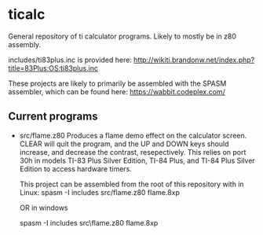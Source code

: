 # ticalc
General repository of ti calculator programs. Likely to mostly be in z80 assembly.

includes/ti83plus.inc is provided here: http://wikiti.brandonw.net/index.php?title=83Plus:OS:ti83plus.inc

These projects are likely to primarily be assembled with the SPASM assembler, which can be found here: https://wabbit.codeplex.com/

## Current programs

- src/flame.z80 Produces a flame demo effect on the calculator screen. CLEAR will quit the program, and the UP and DOWN keys should increase, and decrease the contrast, resepectively. This relies on port 30h in models TI-83 Plus Silver Edition, TI-84 Plus, and TI-84 Plus Silver Edition to access hardware timers.

	This project can be assembled from the root of this repository with in Linux: spasm -I includes src/flame.z80 flame.8xp

	OR in windows

	spasm -I includes src\flame.z80 flame.8xp
